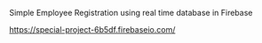 Simple Employee Registration using real time database in Firebase

https://special-project-6b5df.firebaseio.com/
